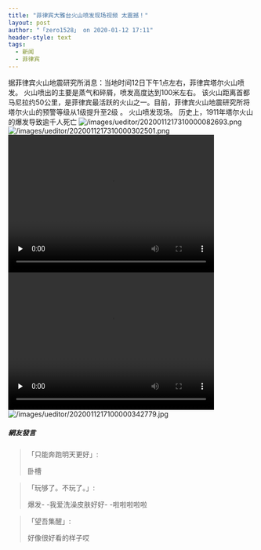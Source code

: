 ```yaml
---
title: "菲律宾大雅台火山喷发现场视频 太震撼！"
layout: post
author: "「zero1528」 on 2020-01-12 17:11"
header-style: text
tags:
  - 新闻
  - 菲律宾
---
```


据菲律宾火山地震研究所消息：当地时间12日下午1点左右，菲律宾塔尔火山喷发。
火山喷出的主要是蒸气和碎屑，喷发高度达到100米左右。
该火山距离首都马尼拉约50公里，是菲律宾最活跃的火山之一。目前，菲律宾火山地震研究所将塔尔火山的预警等级从1级提升至2级 。
火山喷发现场。
历史上，1911年塔尔火山的爆发导致逾千人死亡
<img src="https://images.feileyuan.com/images/ueditor/2020011217310000082693.png" title="image" alt="/images/ueditor/2020011217310000082693.png">
<img src="https://images.feileyuan.com/images/ueditor/2020011217310000302501.png" title="image" alt="/images/ueditor/2020011217310000302501.png">
<video class="edui-upload-video  vjs-default-skin  video-js" controls="" preload="none" width="420" height="280" src="https://images.feileyuan.com/video/ueditor/202001121732000003.mp4" data-setup="{}"> 
 <source src="https://images.feileyuan.com/video/ueditor/202001121732000003.mp4" type="video/mp4"> 
</video>
<video class="edui-upload-video  vjs-default-skin video-js" controls="" preload="none" width="420" height="280" src="https://images.feileyuan.com/video/ueditor/202001121737000054.mp4" data-setup="{}"> 
 <source src="https://images.feileyuan.com/video/ueditor/202001121737000054.mp4" type="video/mp4"> 
</video>
<br>
<input type="hidden" value="菲乐园提供">
<img src="http://images.feileyuan.com/images/ueditor/2020011217100000342779.jpg" title="/images/ueditor/2020011217100000342779.jpg" alt="/images/ueditor/2020011217100000342779.jpg">

##### 網友發言 
> 「只能奔跑明天更好」:
> <p>卧槽&nbsp;</p>

> 「玩够了。不玩了。」:
> <p>爆发- -我爱洗澡皮肤好好- -啦啦啦啦啦</p>

> 「望吾集醒」:
> <p>好像很好看的样子哎</p>


